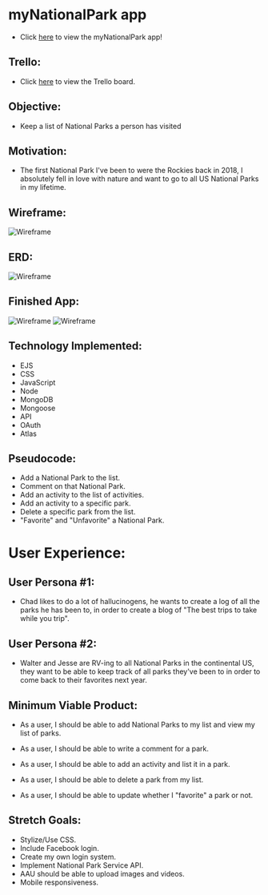 # myNationalPark app

* Click [here]() to view the myNationalPark app!

## Trello:

* Click [here](https://trello.com/b/Btldndoy/mynationalparkapp) to view the Trello board.

## Objective:

* Keep a list of National Parks a person has visited  

## Motivation: 

* The first National Park I've been to were the Rockies back in 2018, I absolutely fell in love with nature and want to go to all US National Parks in my lifetime. 

## Wireframe:

![Wireframe](https://i.imgur.com/U96BqSQ.jpg)

## ERD:

![Wireframe](https://imgur.com/FubU8Sd.jpg)

## Finished App:

![Wireframe](https://imgur.com/nbCQHKK.jpg)
![Wireframe](https://imgur.com/o4PMnO5.jpg)

## Technology Implemented:

* EJS
* CSS
* JavaScript
* Node
* MongoDB
* Mongoose
* API
* OAuth
* Atlas


## Pseudocode:

* Add a National Park to the list.
* Comment on that National Park.
* Add an activity to the list of activities.
* Add an activity to a specific park.
* Delete a specific park from the list.
* "Favorite" and "Unfavorite" a National Park.

# User Experience:

## User Persona #1:

* Chad likes to do a lot of hallucinogens, he wants to create a log of all the parks he has been to, in order to create a blog of "The best trips to take while you trip".

## User Persona #2:

* Walter and Jesse are RV-ing to all National Parks in the continental US, they want to be able to keep track of all parks they've been to in order to come back to their favorites next year.

## Minimum Viable Product:

* As a user, I should be able to add National Parks to my list and view my list of parks. 
* As a user, I should be able to write a comment for a park.
* As a user, I should be able to add an activity and list it in a park.

* As a user, I should be able to delete a park from my list.
* As a user, I should be able to update whether I "favorite" a park or not. 

## Stretch Goals:

* Stylize/Use CSS.
* Include Facebook login.
* Create my own login system.
* Implement National Park Service API.
* AAU should be able to upload images and videos.
* Mobile responsiveness. 